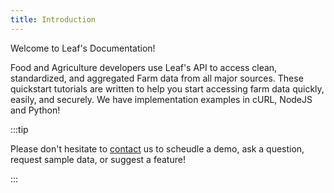 ```yaml
---
title: Introduction
---
```


Welcome to Leaf's Documentation!

Food and Agriculture developers use Leaf's API to access clean, standardized,
and aggregated Farm data from all major sources. These quickstart tutorials are
written to help you start accessing farm data quickly, easily, and securely. We
have implementation examples in cURL, NodeJS and Python!

:::tip

Please don't hesitate to [contact][contact] us to scheudle a demo, ask a question, request sample data, or suggest a feature!

:::

[contact]: mailto:connect@leafagriculture.com.br
